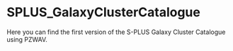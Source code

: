 # SPLUS_GalaxyClusterCatalogue
Here you can find the first version of the S-PLUS Galaxy Cluster Catalogue using PZWAV.
